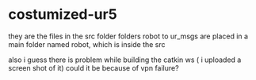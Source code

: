 # costumized-ur5

they are the files in the src folder
folders robot to  ur_msgs are placed in a main folder named robot, which is inside the src

also i guess there is problem while building the catkin ws ( i uploaded a screen shot of it) could it be because of vpn failure?
